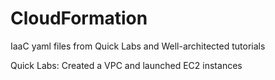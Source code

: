 # CloudFormation
IaaC yaml files from Quick Labs and Well-architected tutorials

Quick Labs:
    Created a VPC and launched EC2 instances
